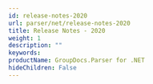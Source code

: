 ```yaml
---
id: release-notes-2020
url: parser/net/release-notes-2020
title: Release Notes - 2020
weight: 1
description: ""
keywords: 
productName: GroupDocs.Parser for .NET
hideChildren: False
---
```

